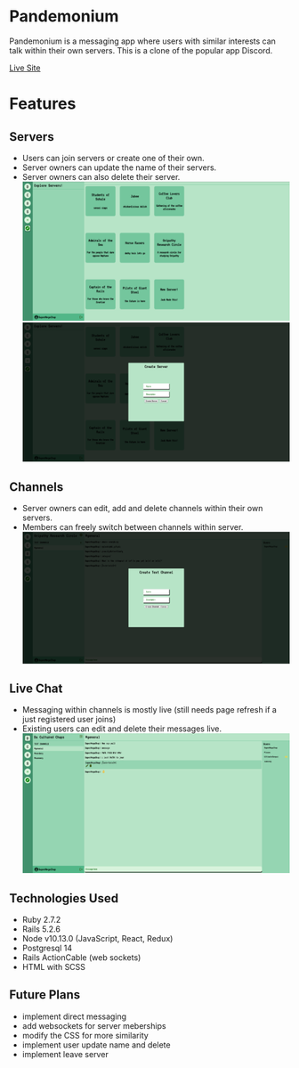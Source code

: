 # Pandemonium

Pandemonium is a messaging app where users with similar interests can talk within their own servers. This is a clone of the popular app Discord.

[Live Site](https://pandemonium-v01.herokuapp.com/#/)

# Features

## Servers
- Users can join servers or create one of their own. 
- Server owners can update the name of their servers.
- Server owners can also delete their server.
![alt text](https://github.com/JD-Fermin/pandemonium/blob/main/screenshots/explore.png)
![alt text](https://github.com/JD-Fermin/pandemonium/blob/main/screenshots/server.png)
## Channels
- Server owners can edit, add and delete channels within their own servers.
- Members can freely switch between channels within server.
![alt text](https://github.com/JD-Fermin/pandemonium/blob/main/screenshots/channel.png)
## Live Chat
- Messaging within channels is mostly live (still needs page refresh if a just registered user joins)
- Existing users can edit and delete their messages live.
![alt text](https://github.com/JD-Fermin/pandemonium/blob/main/screenshots/message.png)
## Technologies Used
- Ruby 2.7.2
- Rails 5.2.6
-  Node v10.13.0 (JavaScript, React, Redux)
- Postgresql 14
- Rails ActionCable (web sockets)
- HTML with SCSS

## Future Plans
- implement direct messaging
- add websockets for server meberships
- modify the CSS for more similarity
- implement user update name and delete
- implement leave server
